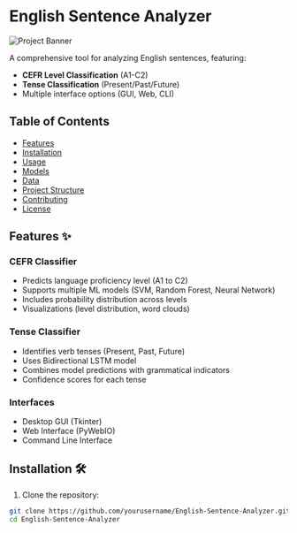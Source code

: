 # English Sentence Analyzer

![Project Banner](https://via.placeholder.com/800x200.png?text=English+Sentence+Analyzer)

A comprehensive tool for analyzing English sentences, featuring:
- **CEFR Level Classification** (A1-C2)
- **Tense Classification** (Present/Past/Future)
- Multiple interface options (GUI, Web, CLI)

## Table of Contents
- [Features](#features)
- [Installation](#installation)
- [Usage](#usage)
- [Models](#models)
- [Data](#data)
- [Project Structure](#project-structure)
- [Contributing](#contributing)
- [License](#license)

## Features ✨

### CEFR Classifier
- Predicts language proficiency level (A1 to C2)
- Supports multiple ML models (SVM, Random Forest, Neural Network)
- Includes probability distribution across levels
- Visualizations (level distribution, word clouds)

### Tense Classifier
- Identifies verb tenses (Present, Past, Future)
- Uses Bidirectional LSTM model
- Combines model predictions with grammatical indicators
- Confidence scores for each tense

### Interfaces
- Desktop GUI (Tkinter)
- Web Interface (PyWebIO)
- Command Line Interface

## Installation 🛠️

1. Clone the repository:
```bash
git clone https://github.com/yourusername/English-Sentence-Analyzer.git
cd English-Sentence-Analyzer
